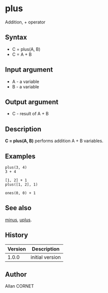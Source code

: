 

# plus

Addition, + operator

## Syntax

- C = plus(A, B)
- C = A + B

## Input argument

 - A - a variable
 - B - a variable

## Output argument

 - C - result of A + B

## Description


  <p><b>C = plus(A, B)</b> performs addition A + B variables.</p>


## Examples

```Nelson
plus(3, 4)
3 + 4
```
```Nelson
[1, 2] + 1
plus([1, 2], 1)
```
```Nelson
ones(0, 0) + 1
```

## See also

[minus](minus.md), [uplus](uplus.md).
## History

|Version|Description|
|------|------|
|1.0.0|initial version|


## Author

Allan CORNET



